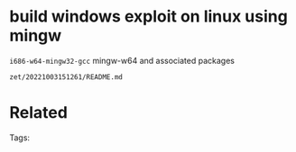 # build windows exploit on linux using mingw
`i686-w64-mingw32-gcc`
mingw-w64 and associated packages

` zet/20221003151261/README.md `

# Related


Tags:

    
